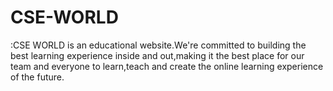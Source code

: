 # CSE-WORLD
:CSE WORLD is an educational website.We're committed to building the best learning experience inside and out,making it the best place for our team and everyone to learn,teach and create the online learning experience of the future.
